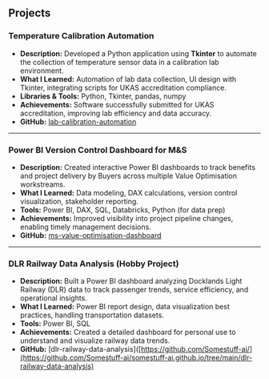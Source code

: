 ## Projects

### Temperature Calibration Automation  
- **Description:** Developed a Python application using **Tkinter** to automate the collection of temperature sensor data in a calibration lab environment.  
- **What I Learned:** Automation of lab data collection, UI design with Tkinter, integrating scripts for UKAS accreditation compliance.  
- **Libraries & Tools:** Python, Tkinter, pandas, numpy  
- **Achievements:** Software successfully submitted for UKAS accreditation, improving lab efficiency and data accuracy.  
- **GitHub:** [lab-calibration-automation](https://github.com/Somestuff-ai/somestuff-ai.github.io/tree/main/lab-calibration-automation)

---

### Power BI Version Control Dashboard for M&S  
- **Description:** Created interactive Power BI dashboards to track benefits and project delivery by Buyers across multiple Value Optimisation workstreams.  
- **What I Learned:** Data modeling, DAX calculations, version control visualization, stakeholder reporting.  
- **Tools:** Power BI, DAX, SQL, Databricks, Python (for data prep)  
- **Achievements:** Improved visibility into project pipeline changes, enabling timely management decisions.  
- **GitHub:** [ms-value-optimisation-dashboard](https://github.com/Somestuff-ai/somestuff-ai.github.io/tree/main/ms-value-optimisation-dashboard)

---

### DLR Railway Data Analysis (Hobby Project)  
- **Description:** Built a Power BI dashboard analyzing Docklands Light Railway (DLR) data to track passenger trends, service efficiency, and operational insights.  
- **What I Learned:** Power BI report design, data visualization best practices, handling transportation datasets.  
- **Tools:** Power BI, SQL  
- **Achievements:** Created a detailed dashboard for personal use to understand and visualize railway data trends.  
- **GitHub:** [dlr-railway-data-analysis]([https://github.com/Somestuff-ai/](https://github.com/Somestuff-ai/somestuff-ai.github.io/tree/main/dlr-railway-data-analysis)
